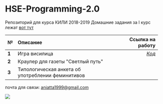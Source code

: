 # HSE-Programming-2.0
Репозиторий для курса КИЛИ 2018-2019 
Домашние задания за I курс лежат [вот тут](https://github.com/Gratisfo/HSE-Programming)

№| Описание          |Ссылка на работу  
 ------------- |:-------------| -----:
**1** |Игра висилица     | [*Код*](https://github.com/Gratisfo/HSE-Programming-2.0/blob/master/HomeWork/HW1.py) 
**2** |Краулер для газеты "Светлый путь"    |   
**3** |Типологическая анкета об употреблении феминитивов |   

почта для связи: aniatta1999@gmail.com

![](https://pp.userapi.com/c540104/v540104972/18f66/NNX_ep2Ga4M.jpg)

